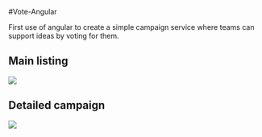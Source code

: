 #Vote-Angular

First use of angular to create a simple campaign service where teams can support ideas 
by voting for them.

## Main listing

![](https://raw.github.com/ovinn/vote-angularjs/master/img/overview-campaign.png)

## Detailed campaign

![](https://raw.github.com/ovinn/vote-angularjs/master/img/detailed-campaign.png)

